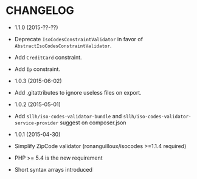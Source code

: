 # CHANGELOG

* 1.1.0 (2015-??-??)

 * Deprecate `IsoCodesConstraintValidator` in favor of `AbstractIsoCodesConstraintValidator`.
 * Add `CreditCard` constraint.
 * Add `Ip` constraint.

* 1.0.3 (2015-06-02)

 * Add .gitattributes to ignore useless files on export.

* 1.0.2 (2015-05-01)

 * Add `sllh/iso-codes-validator-bundle` and `sllh/iso-codes-validator-service-provider` suggest on composer.json

* 1.0.1 (2015-04-30)

 * Simplify ZipCode validator (ronanguilloux/isocodes >=1.1.4 required)
 * PHP >= 5.4 is the new requirement
 * Short syntax arrays introduced
